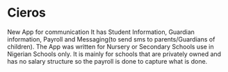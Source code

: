# Cieros
New App for communication
It has Student Information, Guardian information, Payroll and Messaging(to send sms to parents/Guardians of children).
The App was written for Nursery or Secondary Schools use in Nigerian Schools only.
It is mainly for schools that are privately owned and has no salary structure so the payroll is done to capture what is done.
